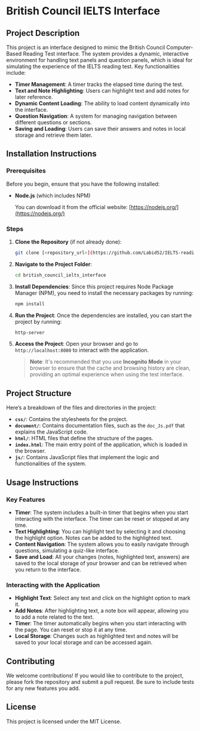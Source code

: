 

# British Council IELTS Interface
## Project Description

This project is an interface designed to mimic the British Council Computer-Based Reading Test interface. The system provides a dynamic, interactive environment for handling text panels and question panels, which is ideal for simulating the experience of the IELTS reading test. Key functionalities include:

* **Timer Management**: A timer tracks the elapsed time during the test.
* **Text and Note Highlighting**: Users can highlight text and add notes for later reference.
* **Dynamic Content Loading**: The ability to load content dynamically into the interface.
* **Question Navigation**: A system for managing navigation between different questions or sections.
* **Saving and Loading**: Users can save their answers and notes in local storage and retrieve them later.

## Installation Instructions

### Prerequisites

Before you begin, ensure that you have the following installed:

* **Node.js** (which includes NPM)

  You can download it from the official website: [https://nodejs.org/](https://nodejs.org/)

### Steps

1. **Clone the Repository** (if not already done):

   ```bash
   git clone [<repository_url>](https://github.com/Labid52/IELTS-reading-test-interface)
   ```

2. **Navigate to the Project Folder**:

   ```bash
   cd british_council_ielts_interface
   ```

3. **Install Dependencies**:
   Since this project requires Node Package Manager (NPM), you need to install the necessary packages by running:

   ```bash
   npm install
   ```

4. **Run the Project**:
   Once the dependencies are installed, you can start the project by running:

   ```bash
   http-server
   ```

5. **Access the Project**:
   Open your browser and go to `http://localhost:8080` to interact with the application.

   > **Note**: It's recommended that you use **Incognito Mode** in your browser to ensure that the cache and browsing history are clean, providing an optimal experience when using the test interface.

## Project Structure

Here’s a breakdown of the files and directories in the project:

* **`css/`**: Contains the stylesheets for the project.
* **`document/`**: Contains documentation files, such as the `doc_Js.pdf` that explains the JavaScript code.
* **`html/`**: HTML files that define the structure of the pages.
* **`index.html`**: The main entry point of the application, which is loaded in the browser.
* **`js/`**: Contains JavaScript files that implement the logic and functionalities of the system.

## Usage Instructions

### Key Features

* **Timer**: The system includes a built-in timer that begins when you start interacting with the interface. The timer can be reset or stopped at any time.
* **Text Highlighting**: You can highlight text by selecting it and choosing the highlight option. Notes can be added to the highlighted text.
* **Content Navigation**: The system allows you to easily navigate through questions, simulating a quiz-like interface.
* **Save and Load**: All your changes (notes, highlighted text, answers) are saved to the local storage of your browser and can be retrieved when you return to the interface.

### Interacting with the Application

* **Highlight Text**: Select any text and click on the highlight option to mark it.
* **Add Notes**: After highlighting text, a note box will appear, allowing you to add a note related to the text.
* **Timer**: The timer automatically begins when you start interacting with the page. You can reset or stop it at any time.
* **Local Storage**: Changes such as highlighted text and notes will be saved to your local storage and can be accessed again.

## Contributing

We welcome contributions! If you would like to contribute to the project, please fork the repository and submit a pull request. Be sure to include tests for any new features you add.

## License

This project is licensed under the MIT License.

